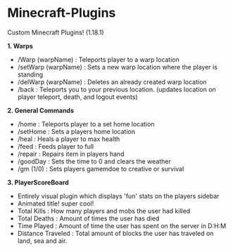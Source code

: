 # Minecraft-Plugins
Custom Minecraft Plugins! (1.18.1)

<b>1. Warps</b>
  - /Warp (warpName) : Teleports player to a warp location 
  - /setWarp (warpName) : Sets a new warp location where the player is standing
  - /delWarp (warpName) : Deletes an already created warp location
  - /back : Teleports you to your previous location. (updates location on player teleport, death, and logout events)





<b>2. General Commands</b>
  - /home : Teleports player to a set home location
  - /setHome : Sets a players home location
  - /heal : Heals a player to max health
  - /feed : Feeds player to full
  - /repair : Repairs item in players hand
  - /goodDay : Sets the time to 0 and clears the weather
  - /gm (1/0) : Sets players gamemdoe to creative or survival


<b>3. PlayerScoreBoard</b>
  - Entirely visual plugin which displays 'fun' stats on the players sidebar
  - Animated title! super cool! 
  - Total Kills : How many players and mobs the user had killed
  - Total Deaths : Amount of times the user has died
  - Time Played : Amount of time the user has spent on the server in D:H:M
  - Distance Traveled : Total amount of blocks the user has traveled on land, sea and air. 

